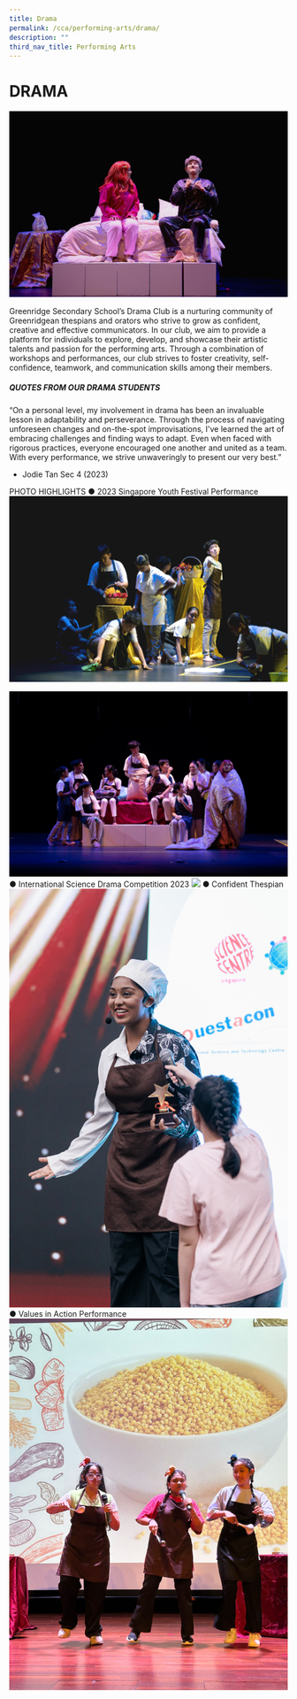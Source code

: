```yaml
---
title: Drama
permalink: /cca/performing-arts/drama/
description: ""
third_nav_title: Performing Arts
---
```

# **DRAMA**

![](/images/DRAMA2023/drama%20pic%201b.jpg)

Greenridge Secondary School’s Drama Club is a nurturing community of Greenridgean thespians and orators who strive to grow as confident, creative and effective communicators. In our club, we aim to provide a platform for individuals to explore, develop, and showcase their artistic talents and passion for the performing arts. Through a combination of workshops and performances, our club strives to foster creativity, self-confidence, teamwork, and communication skills among their members.


##### QUOTES FROM OUR DRAMA STUDENTS 

“On a personal level, my involvement in drama has been an invaluable lesson in adaptability and perseverance. Through the process of navigating unforeseen changes and on-the-spot improvisations, I've learned the art of embracing challenges and finding ways to adapt. Even when faced with rigorous practices, everyone encouraged one another and united as a team. With every performance, we strive unwaveringly to present our very best.”

- Jodie Tan Sec 4 (2023)

PHOTO HIGHLIGHTS
●	2023 Singapore Youth Festival Performance
![](/images/DRAMA2023/drama%20pic%202b.jpg)

![](/images/DRAMA2023/drama%20pic%203b.jpg)
●	International Science Drama Competition 2023
![](/images/DRAMA2023/drama%20pic%204.jpg)
●	Confident Thespian 
![](/images/DRAMA2023/drama%20pic%205.jpg)
●	Values in Action Performance 
![](/images/DRAMA2023/drama%20pic%206.jpg)